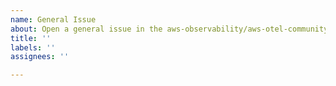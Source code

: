 ```yaml
---
name: General Issue
about: Open a general issue in the aws-observability/aws-otel-community repo
title: ''
labels: ''
assignees: ''

---
```



